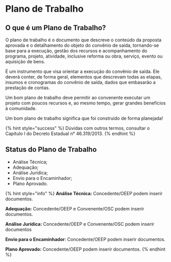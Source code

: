 # Plano de Trabalho

## O que é um Plano de Trabalho?&#x20;

O plano de trabalho é o documento que descreve o conteúdo da proposta aprovada e o detalhamento do objeto do convênio de saída, tornando-se base para a execução, gestão dos recursos e acompanhamento do programa, projeto, atividade, inclusive reforma ou obra, serviço, evento ou aquisição de bens.&#x20;

É um instrumento que visa orientar a execução do convênio de saída. Ele deverá conter, de forma geral, elementos que descrevam todas as etapas, insumos e cronogramas do convênio de saída, dados que embasarão a prestação de contas.

Um bom plano de trabalho deve permitir ao convenente executar um projeto com poucos recursos e, ao mesmo tempo, gerar grandes benefícios à comunidade.&#x20;

Um bom plano de trabalho significa que foi construído de forma planejada!&#x20;

{% hint style="success" %}
Dúvidas com outros termos, consultar o Capítulo l do Decreto Estadual n° 46.319/2013.&#x20;
{% endhint %}

## Status do Plano de Trabalho

* Análise Técnica;
* Adequação;
* Análise Jurídica;
* Envio para o Encaminhador;
* Plano Aprovado.

{% hint style="info" %}
**Análise Técnica:** Concedente/OEEP podem inserir documentos.

**Adequação:** Concedente/OEEP e Convenente/OSC podem inserir documentos.&#x20;

**Análise Jurídica:** Concedente/OEEP e Convenente/OSC podem inserir documentos

**Envio para o Encaminhador**: Concedente/OEEP podem inserir documentos.

**Plano Aprovado:** Concedente/OEEP podem inserir documentos.
{% endhint %}
